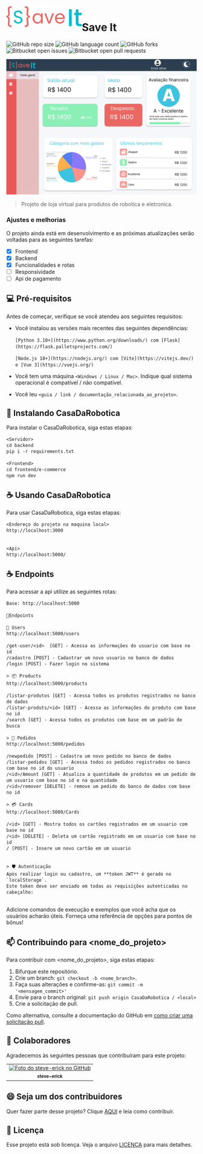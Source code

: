 <img align="left" src="logo.png" width=200px alt="Exemplo imagem">
<h1>Save It</h1>


![GitHub repo size](https://img.shields.io/github/repo-size/steve-erick/CasaDaRobotica?style=for-the-badge)
![GitHub language count](https://img.shields.io/github/languages/count/steve-erick/CasaDaRobotica?style=for-the-badge)
![GitHub forks](https://img.shields.io/github/forks/steve-erick/CasaDaRobotica?style=for-the-badge)
![Bitbucket open issues](https://img.shields.io/bitbucket/issues/steve-erick/CasaDaRobotica?style=for-the-badge)
![Bitbucket open pull requests](https://img.shields.io/bitbucket/pr-raw/steve-erick/CasaDaRobotica?style=for-the-badge)

<img src="template.png" alt="Exemplo imagem">

> Projeto de loja virtual para produtos de robotica e eletronica.

### Ajustes e melhorias

O projeto ainda está em desenvolvimento e as próximas atualizações serão voltadas para as seguintes tarefas:

- [x] Frontend
- [x] Backend
- [x] Funcionalidades e rotas
- [ ] Responsividade
- [ ] Api de pagamento

## 💻 Pré-requisitos

Antes de começar, verifique se você atendeu aos seguintes requisitos:

- Você instalou as versões mais recentes das seguintes dependências:
  
     `[Python 3.10+](https://www.python.org/downloads/) com [Flask](https://flask.palletsprojects.com/)`
  
     `[Node.js 18+](https://nodejs.org/) com [Vite](https://vitejs.dev/) e [Vue 3](https://vuejs.org/)`
- Você tem uma máquina `<Windows / Linux / Mac>`. Indique qual sistema operacional é compatível / não compatível.
- Você leu `<guia / link / documentação_relacionada_ao_projeto>`.

## 🚀 Instalando CasaDaRobotica

Para instalar o CasaDaRobotica, siga estas etapas:
```
<Servidor>
cd backend
pip i -r requirements.txt

<Frontend>
cd frontend/e-commerce
npm run dev
```

## ☕ Usando CasaDaRobotica

Para usar CasaDaRobotica, siga estas etapas:

```
<Endereço do projeto na maquina local>
http://localhost:3000


<Api>
http://localhost:5000/
```


## ☕ Endpoints

Para acessar a api utilize as seguintes rotas:

```
Base: http://localhost:5000

📍Endpoints

👤 Users
http://localhost:5000/users

/get-user/<id>  [GET] - Acessa as informações do usuario com base no id
/cadastro [POST] - Cadastrar um novo usuario no banco de dados
/login [POST] - Fazer login no sistema

> 📦 Products
http://localhost:5000/products

/listar-produtos [GET] - Acessa todos os produtos registrados no banco de dados
/listar-produts/<id> [GET] - Acessa as informações do produto com base no id
/search [GET] - Acessa todos os produtos com base em um padrão de busca

> 🧾 Pedidos
http://localhost:5000/pedidos

/newpedido [POST] - Cadastra um novo pedido no banco de dados
/listar-pedidos [GET] - Acessa todos os pedidos registrados no banco com base no id do usuario
/<id>/Amount [GET] - Atualiza a quantidade de produtos em um pedido de um usuario com base no id e na quantidade
/<id>/remover [DELETE] - remove um pedido do banco de dados com base no id

> 💳 Cards
http://localhost:5000/Cards

/<id> [GET] - Mostra todos os cartões registrados em um usuario com base no id
/<id> [DELETE] - Deleta um cartão registrado em um usuario com base no id
/ [POST] - Insere um novo cartão em um usuario


> 🛡️ Autenticação
Após realizar login ou cadastro, um **token JWT** é gerado no `localStorage`.  
Este token deve ser enviado em todas as requisições autenticadas no cabeçalho:


```
Adicione comandos de execução e exemplos que você acha que os usuários acharão úteis. Forneça uma referência de opções para pontos de bônus!

## 📫 Contribuindo para <nome_do_projeto>

Para contribuir com <nome_do_projeto>, siga estas etapas:

1. Bifurque este repositório.
2. Crie um branch: `git checkout -b <nome_branch>`.
3. Faça suas alterações e confirme-as: `git commit -m '<mensagem_commit>'`
4. Envie para o branch original: `git push origin CasaDaRobotica / <local>`
5. Crie a solicitação de pull.

Como alternativa, consulte a documentação do GitHub em [como criar uma solicitação pull](https://help.github.com/en/github/collaborating-with-issues-and-pull-requests/creating-a-pull-request).

## 🤝 Colaboradores

Agradecemos às seguintes pessoas que contribuíram para este projeto:

<table>
  <tr>
    <td align="center">
      <a href="#" title="defina o título do link">
          <img src="https://avatars.githubusercontent.com/steve-erick" width="100px;" alt="Foto do steve-erick no GitHub"/><br>
        <sub>
          <b>steve-erick</b>
        </sub>
      </a>
    </td>
  </tr>
</table>

## 😄 Seja um dos contribuidores

Quer fazer parte desse projeto? Clique [AQUI](CONTRIBUTING.md) e leia como contribuir.

## 📝 Licença

Esse projeto está sob licença. Veja o arquivo [LICENÇA](LICENSE.md) para mais detalhes.
